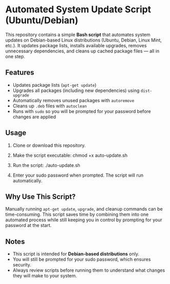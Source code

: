 # Automated System Update Script (Ubuntu/Debian)

This repository contains a simple **Bash script** that automates system updates on Debian-based Linux distributions (Ubuntu, Debian, Linux Mint, etc.). It updates package lists, installs available upgrades, removes unnecessary dependencies, and cleans up cached package files — all in one step.

## Features
- Updates package lists (`apt-get update`)
- Upgrades all packages (including new dependencies) using `dist-upgrade`
- Automatically removes unused packages with `autoremove`
- Cleans up `.deb` files with `autoclean`
- Runs with `sudo` so you will be prompted for your password before changes are applied

## Usage
1. Clone or download this repository.
2. Make the script executable:  chmod +x auto-update.sh
3. Run the script: ./auto-update.sh

4. Enter your sudo password when prompted. The script will run automatically.

## Why Use This Script?
Manually running `apt-get update`, `upgrade`, and cleanup commands can be time-consuming. This script saves time by combining them into one automated process while still keeping you in control by prompting for your password at the start.

## Notes
- This script is intended for **Debian-based distributions** only.
- You will still be prompted for your sudo password, which ensures security.
- Always review scripts before running them to understand what changes they will make to your system.
